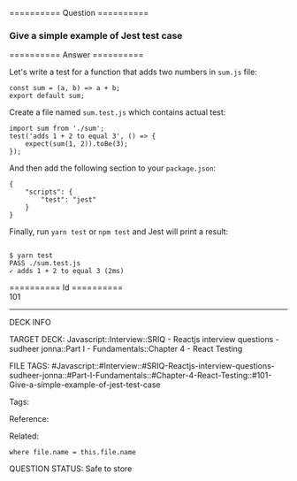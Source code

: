 ========== Question ==========  

### Give a simple example of Jest test case  

========== Answer ==========  

Let's write a test for a function that adds two numbers in `sum.js` file:

<!-- codeblock-start -->
<pre><code class="hljs language-javascript"><span class="hljs-keyword">const</span> <span class="hljs-title function_">sum</span> = (<span class="hljs-params">a, b</span>) => a + b;
<span class="hljs-keyword">export</span> <span class="hljs-keyword">default</span> sum;
</code></pre>
<!-- codeblock-end -->

Create a file named `sum.test.js` which contains actual test:

<!-- codeblock-start -->
<pre><code class="hljs language-javascript"><span class="hljs-keyword">import</span> sum <span class="hljs-keyword">from</span> <span class="hljs-string">'./sum'</span>;
<span class="hljs-title function_">test</span>(<span class="hljs-string">'adds 1 + 2 to equal 3'</span>, <span class="hljs-function">() =></span> {
    <span class="hljs-title function_">expect</span>(<span class="hljs-title function_">sum</span>(<span class="hljs-number">1</span>, <span class="hljs-number">2</span>)).<span class="hljs-title function_">toBe</span>(<span class="hljs-number">3</span>);
});
</code></pre>
<!-- codeblock-end -->

And then add the following section to your `package.json`:

<!-- codeblock-start -->
<pre><code class="hljs language-json"><span class="hljs-punctuation">{</span>
    <span class="hljs-attr">"scripts"</span><span class="hljs-punctuation">:</span> <span class="hljs-punctuation">{</span>
        <span class="hljs-attr">"test"</span><span class="hljs-punctuation">:</span> <span class="hljs-string">"jest"</span>
    <span class="hljs-punctuation">}</span>
<span class="hljs-punctuation">}</span>
</code></pre>
<!-- codeblock-end -->

Finally, run `yarn test` or `npm test` and Jest will print a result:

<!-- codeblock-start -->
<pre><code class="hljs language-console"><span class="hljs-meta prompt_">
$ </span><span class="bash">yarn <span class="hljs-built_in">test</span></span>
PASS ./sum.test.js
✓ adds 1 + 2 to equal 3 (2ms)
</code></pre>
<!-- codeblock-end -->

========== Id ==========  
101

---

DECK INFO

TARGET DECK: Javascript::Interview::SRIQ - Reactjs interview questions - sudheer jonna::Part I - Fundamentals::Chapter 4 - React Testing

FILE TAGS: #Javascript::#Interview::#SRIQ-Reactjs-interview-questions-sudheer-jonna::#Part-I-Fundamentals::#Chapter-4-React-Testing::#101-Give-a-simple-example-of-jest-test-case

Tags:

Reference:

Related:

```dataview
where file.name = this.file.name
```
QUESTION STATUS: Safe to store
